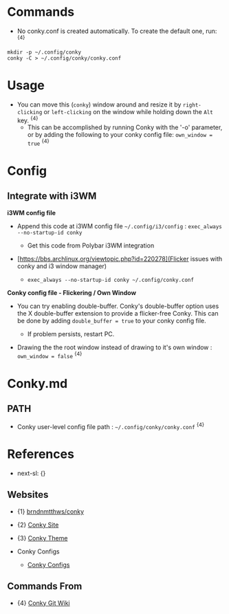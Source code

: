 # Commands

* No conky.conf is created automatically. To create the default one, run: <sup>{4}</sup>
```shell
mkdir -p ~/.config/conky
conky -C > ~/.config/conky/conky.conf
```

# Usage

* You can move this (`conky`) window around and resize it by `right-clicking` or `left-clicking` on the window while holding down the `Alt` key. <sup>{4}</sup>
  * This can be accomplished by running Conky with the '-o' parameter, or by adding the following to your conky config file: `own_window = true` <sup>{4}</sup>

# Config

## Integrate with i3WM

**i3WM config file**

* Append this code at i3WM config file `~/.config/i3/config` : `exec_always --no-startup-id conky` 
  * Get this code from Polybar i3WM integration

* [https://bbs.archlinux.org/viewtopic.php?id=220278](Flicker issues with conky and i3 window manager)
  * `exec_always --no-startup-id conky ~/.config/conky.conf`

**Conky config file - Flickering / Own Window**

* You can try enabling double-buffer. Conky's double-buffer option uses the X double-buffer extension to provide a flicker-free Conky. This can be done by adding `double_buffer = true` to your conky config file.
  * If problem persists, restart PC.

* Drawing the the root window instead of drawing to it's own window : `own_window = false` <sup>{4}</sup>

# Conky.md

## PATH

* Conky user-level config file path : `~/.config/conky/conky.conf` <sup>{4}</sup>

# References

* next-sl: {}

## Websites

* {1} [brndnmtthws/conky](https://github.com/brndnmtthws/conky)
* {2} [Conky Site](https://conky.cc/)
* {3} [Conky Theme](https://www.gnome-look.org/browse?cat=124&ord=latest)

* Conky Configs
  * [Conky Configs](https://github.com/brndnmtthws/conky/wiki/Configs)

## Commands From

* {4} [Conky Git Wiki](https://github.com/brndnmtthws/conky/wiki)
